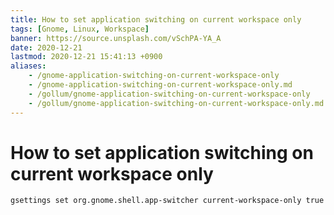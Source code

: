 ```yaml
---
title: How to set application switching on current workspace only
tags: [Gnome, Linux, Workspace]
banner: https://source.unsplash.com/vSchPA-YA_A
date: 2020-12-21
lastmod: 2020-12-21 15:41:13 +0900
aliases:
    - /gnome-application-switching-on-current-workspace-only
    - /gnome-application-switching-on-current-workspace-only.md
    - /gollum/gnome-application-switching-on-current-workspace-only
    - /gollum/gnome-application-switching-on-current-workspace-only.md
---
```

# How to set application switching on current workspace only

```
gsettings set org.gnome.shell.app-switcher current-workspace-only true
```

<!--more-->